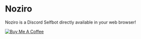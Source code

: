 # Noziro
Noziro is a Discord Selfbot directly available in your web browser!

[![Buy Me A Coffee](https://www.buymeacoffee.com/assets/img/custom_images/orange_img.png)](https://www.buymeacoffee.com/saravenpi)
